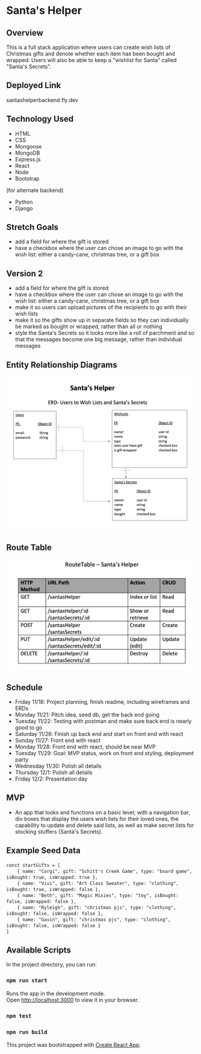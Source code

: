 # Santa's Helper
## Overview
This is a full stack application where users can create wish lists of Christmas gifts and denote whether each item has been bought and wrapped. Users will also be able to keep a "wishlist for Santa" called "Santa's Secrets".

## Deployed Link
santashelperbackend.fly.dev

## Technology Used
  - HTML
  - CSS
  - Mongoose
  - MongoDB
  - Express.js
  - React 
  - Node 
  - Bootstrap

(for alternate backend)
  - Python
  - Django

## Stretch	Goals
- add a field for where the gift is stored
- have a checkbox where the user can chose an image to go with the wish list: either a candy-cane, christmas tree, or a gift box

## Version 2
- add a field for where the gift is stored
- have a checkbox where the user can chose an image to go with the wish list: either a candy-cane, christmas tree, or a gift box
- make it so users can upload pictures of the recipients to go with their wish lists
- make it so the gifts show up in separate fields so they can individually be marked as bought or wrapped, rather than all or nothing
- style the Santa's Secrets so it looks more like a roll of parchment and so that the messages become one big message, rather than individual messages

## Entity Relationship Diagrams
![erd](/images/ERD-SantasHelper.png "ERD")

## Route Table
![RouteTable](/images/RouteTableSantasHelper.png "RouteTable")

## Schedule
- Friday 11/18: Project planning, finish readme, including wireframes and ERDs
- Monday 11/21: Pitch idea, seed db, get the back end going
- Tuesday 11/22: Testing with postman and make sure back end is nearly good to go
- Saturday 11/26: Finish up back end and start on front end with react
- Sunday 11/27: Front end with react
- Monday 11/28: Front end with react, should be near MVP
- Tuesday 11/29: Goal: MVP status, work on front end styling, deployment party
- Wednesday 11/30: Polish all details
- Thursday 12/1: Polish all details
- Friday 12/2: Presentation day

## MVP
- An app that looks and functions on a basic level; with a navigation bar, div boxes that display the users wish lists for their loved ones, the capability to update and delete said lists, as well as make secret lists for stocking stuffers (Santa's Secrets).

## Example Seed Data 
```
const startGifts = [
    { name: "Corgi", gift: "Schitt's Creek Game", type: "board game", isBought: true, isWrapped: true },
    { name: "Vivi", gift: "Art Class Sweater", type: "clothing", isBought: true, isWrapped: false },
    { name: "Beth", gift: "Magic Mixies", type: "toy", isBought: false, isWrapped: false },
    { name: "Ryleigh", gift: "christmas pjs", type: "clothing", isBought: false, isWrapped: false },
    { name: "Gavin", gift: "christmas pjs", type: "clothing", isBought: false, isWrapped: false }
]
```

## Available Scripts

In the project directory, you can run:

### `npm run start` 

Runs the app in the development mode.\
Open [http://localhost:3000](http://localhost:3000) to view it in your browser.

### `npm test`

### `npm run build`

This project was bootstrapped with [Create React App](https://github.com/facebook/create-react-app).